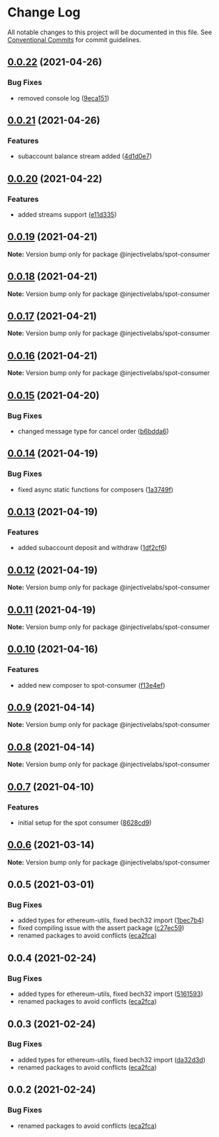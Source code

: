 # Change Log

All notable changes to this project will be documented in this file.
See [Conventional Commits](https://conventionalcommits.org) for commit guidelines.

## [0.0.22](https://github.com/InjectiveLabs/injective-ts/compare/@injectivelabs/spot-consumer@0.0.21...@injectivelabs/spot-consumer@0.0.22) (2021-04-26)

### Bug Fixes

* removed console log ([9eca151](https://github.com/InjectiveLabs/injective-ts/commit/9eca151082178a10db0f3dc18171a284469c73d3))

## [0.0.21](https://github.com/InjectiveLabs/injective-ts/compare/@injectivelabs/spot-consumer@0.0.20...@injectivelabs/spot-consumer@0.0.21) (2021-04-26)

### Features

* subaccount balance stream added ([4d1d0e7](https://github.com/InjectiveLabs/injective-ts/commit/4d1d0e7023efbf9eee4ee085b81a7d040113048d))

## [0.0.20](https://github.com/InjectiveLabs/injective-ts/compare/@injectivelabs/spot-consumer@0.0.19...@injectivelabs/spot-consumer@0.0.20) (2021-04-22)

### Features

* added streams support ([e11d335](https://github.com/InjectiveLabs/injective-ts/commit/e11d335fdcbec0829570dc66ed03173bea259c2c))

## [0.0.19](https://github.com/InjectiveLabs/injective-ts/compare/@injectivelabs/spot-consumer@0.0.18...@injectivelabs/spot-consumer@0.0.19) (2021-04-21)

**Note:** Version bump only for package @injectivelabs/spot-consumer

## [0.0.18](https://github.com/InjectiveLabs/injective-ts/compare/@injectivelabs/spot-consumer@0.0.16...@injectivelabs/spot-consumer@0.0.18) (2021-04-21)

**Note:** Version bump only for package @injectivelabs/spot-consumer

## [0.0.17](https://github.com/InjectiveLabs/injective-ts/compare/@injectivelabs/spot-consumer@0.0.16...@injectivelabs/spot-consumer@0.0.17) (2021-04-21)

**Note:** Version bump only for package @injectivelabs/spot-consumer

## [0.0.16](https://github.com/InjectiveLabs/injective-ts/compare/@injectivelabs/spot-consumer@0.0.15...@injectivelabs/spot-consumer@0.0.16) (2021-04-21)

**Note:** Version bump only for package @injectivelabs/spot-consumer

## [0.0.15](https://github.com/InjectiveLabs/injective-ts/compare/@injectivelabs/spot-consumer@0.0.14...@injectivelabs/spot-consumer@0.0.15) (2021-04-20)

### Bug Fixes

* changed message type for cancel order ([b6bdda6](https://github.com/InjectiveLabs/injective-ts/commit/b6bdda6d7b208ccc2c16b06f1f2a45cb92a39ef5))

## [0.0.14](https://github.com/InjectiveLabs/injective-ts/compare/@injectivelabs/spot-consumer@0.0.13...@injectivelabs/spot-consumer@0.0.14) (2021-04-19)

### Bug Fixes

* fixed async static functions for composers ([1a3749f](https://github.com/InjectiveLabs/injective-ts/commit/1a3749f98987a3791c9c19d2892be638eb4f52a8))

## [0.0.13](https://github.com/InjectiveLabs/injective-ts/compare/@injectivelabs/spot-consumer@0.0.12...@injectivelabs/spot-consumer@0.0.13) (2021-04-19)

### Features

* added subaccount deposit and withdraw ([1df2cf6](https://github.com/InjectiveLabs/injective-ts/commit/1df2cf64f068356d27cf2162c722504a9366e7d2))

## [0.0.12](https://github.com/InjectiveLabs/injective-ts/compare/@injectivelabs/spot-consumer@0.0.11...@injectivelabs/spot-consumer@0.0.12) (2021-04-19)

**Note:** Version bump only for package @injectivelabs/spot-consumer

## [0.0.11](https://github.com/InjectiveLabs/injective-ts/compare/@injectivelabs/spot-consumer@0.0.10...@injectivelabs/spot-consumer@0.0.11) (2021-04-19)

**Note:** Version bump only for package @injectivelabs/spot-consumer

## [0.0.10](https://github.com/InjectiveLabs/injective-ts/compare/@injectivelabs/spot-consumer@0.0.9...@injectivelabs/spot-consumer@0.0.10) (2021-04-16)

### Features

* added new composer to spot-consumer ([f13e4ef](https://github.com/InjectiveLabs/injective-ts/commit/f13e4efcabde66ada37549531220692769ac0e45))

## [0.0.9](https://github.com/InjectiveLabs/injective-ts/compare/@injectivelabs/spot-consumer@0.0.8...@injectivelabs/spot-consumer@0.0.9) (2021-04-14)

**Note:** Version bump only for package @injectivelabs/spot-consumer

## [0.0.8](https://github.com/InjectiveLabs/injective-ts/compare/@injectivelabs/spot-consumer@0.0.7...@injectivelabs/spot-consumer@0.0.8) (2021-04-14)

**Note:** Version bump only for package @injectivelabs/spot-consumer

## [0.0.7](https://github.com/InjectiveLabs/injective-ts/compare/@injectivelabs/spot-consumer@0.0.6...@injectivelabs/spot-consumer@0.0.7) (2021-04-10)

### Features

* initial setup for the spot consumer ([8628cd9](https://github.com/InjectiveLabs/injective-ts/commit/8628cd991927250448bf466b938beb9bff58e28f))

## [0.0.6](https://github.com/InjectiveLabs/injective-ts/compare/@injectivelabs/spot-consumer@0.0.5...@injectivelabs/spot-consumer@0.0.6) (2021-03-14)

**Note:** Version bump only for package @injectivelabs/spot-consumer

## 0.0.5 (2021-03-01)

### Bug Fixes

* added types for ethereum-utils, fixed bech32 import ([1bec7b4](https://github.com/InjectiveLabs/injective-ts/commit/1bec7b41a7b612f0f5f08292483c2090fc9a84d5))
* fixed compiling issue with the assert package ([c27ec59](https://github.com/InjectiveLabs/injective-ts/commit/c27ec59f862a7b6de61593309f446a148b2f8c52))
* renamed packages to avoid conflicts ([eca2fca](https://github.com/InjectiveLabs/injective-ts/commit/eca2fca05983a5b7b401ce85294c2f5e08c07011))

## 0.0.4 (2021-02-24)

### Bug Fixes

* added types for ethereum-utils, fixed bech32 import ([5161593](https://github.com/InjectiveLabs/injective-ts/commit/51615932730d92affb901a252b3d2b2ea4108cb9))
* renamed packages to avoid conflicts ([eca2fca](https://github.com/InjectiveLabs/injective-ts/commit/eca2fca05983a5b7b401ce85294c2f5e08c07011))

## 0.0.3 (2021-02-24)

### Bug Fixes

* added types for ethereum-utils, fixed bech32 import ([da32d3d](https://github.com/InjectiveLabs/injective-ts/commit/da32d3d8233ef9677650c87222fcf5f4735468a8))
* renamed packages to avoid conflicts ([eca2fca](https://github.com/InjectiveLabs/injective-ts/commit/eca2fca05983a5b7b401ce85294c2f5e08c07011))

## 0.0.2 (2021-02-24)

### Bug Fixes

* renamed packages to avoid conflicts ([eca2fca](https://github.com/InjectiveLabs/injective-ts/commit/eca2fca05983a5b7b401ce85294c2f5e08c07011))
